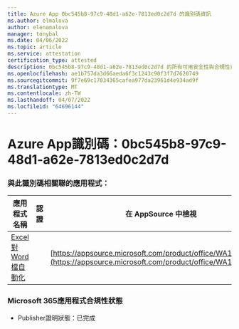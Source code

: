 ```yaml
---
title: Azure App 0bc545b8-97c9-48d1-a62e-7813ed0c2d7d 的識別碼資訊
ms.author: elmalova
author: elenamalova
manager: tonybal
ms.date: 04/06/2022
ms.topic: article
ms.service: attestation
certification_type: attested
description: 0bc545b8-97c9-48d1-a62e-7813ed0c2d7d 的所有可用安全性與合規性資訊。
ms.openlocfilehash: ae1b757da3d66aeda6f3c1243c90f3f7d7620749
ms.sourcegitcommit: 9f7e69c17034365cafea977da23961d4e934ad9f
ms.translationtype: MT
ms.contentlocale: zh-TW
ms.lasthandoff: 04/07/2022
ms.locfileid: "64696144"
---
```

# <a name="azure-app-id-0bc545b8-97c9-48d1-a62e-7813ed0c2d7d"></a>Azure App識別碼：0bc545b8-97c9-48d1-a62e-7813ed0c2d7d


### <a name="apps-associated-with-this-id"></a>與此識別碼相關聯的應用程式：
| **應用程式名稱** | **認證** | **在 AppSource 中檢視** |
|--------------|---------------|-----------------------|
| [Excel對 Word 檔自動化](../forward/WA104380955.md) |  | [https://appsource.microsoft.com/product/office/WA104380955](https://appsource.microsoft.com/product/office/WA104380955) |

### <a name="microsoft-365-app-compliance-status"></a>Microsoft 365應用程式合規性狀態
- Publisher證明狀態：已完成
